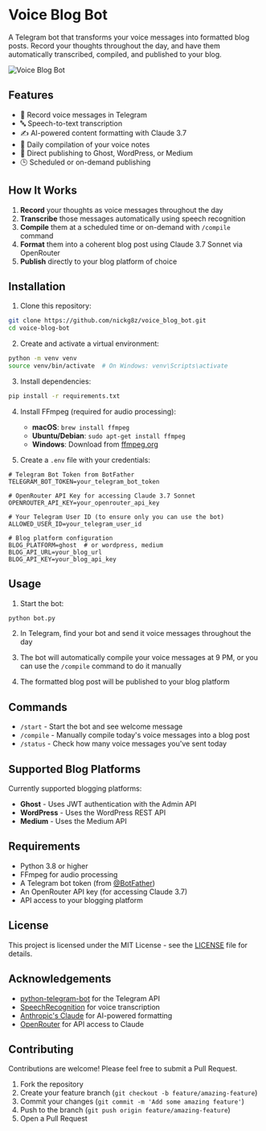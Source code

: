 # Voice Blog Bot

A Telegram bot that transforms your voice messages into formatted blog posts. Record your thoughts throughout the day, and have them automatically transcribed, compiled, and published to your blog.

![Voice Blog Bot](https://img.shields.io/badge/Voice%20Blog-Bot-blue?style=for-the-badge&logo=telegram)

## Features

- 🎤 Record voice messages in Telegram
- 🔤 Speech-to-text transcription
- ✍️ AI-powered content formatting with Claude 3.7
- 📅 Daily compilation of your voice notes
- 🚀 Direct publishing to Ghost, WordPress, or Medium
- 🕒 Scheduled or on-demand publishing

## How It Works

1. **Record** your thoughts as voice messages throughout the day
2. **Transcribe** those messages automatically using speech recognition
3. **Compile** them at a scheduled time or on-demand with `/compile` command
4. **Format** them into a coherent blog post using Claude 3.7 Sonnet via OpenRouter
5. **Publish** directly to your blog platform of choice

## Installation

1. Clone this repository:

```bash
git clone https://github.com/nickg8z/voice_blog_bot.git
cd voice-blog-bot
```

2. Create and activate a virtual environment:

```bash
python -m venv venv
source venv/bin/activate  # On Windows: venv\Scripts\activate
```

3. Install dependencies:

```bash
pip install -r requirements.txt
```

4. Install FFmpeg (required for audio processing):

   - **macOS**: `brew install ffmpeg`
   - **Ubuntu/Debian**: `sudo apt-get install ffmpeg`
   - **Windows**: Download from [ffmpeg.org](https://ffmpeg.org/download.html)

5. Create a `.env` file with your credentials:

```
# Telegram Bot Token from BotFather
TELEGRAM_BOT_TOKEN=your_telegram_bot_token

# OpenRouter API Key for accessing Claude 3.7 Sonnet
OPENROUTER_API_KEY=your_openrouter_api_key

# Your Telegram User ID (to ensure only you can use the bot)
ALLOWED_USER_ID=your_telegram_user_id

# Blog platform configuration
BLOG_PLATFORM=ghost  # or wordpress, medium
BLOG_API_URL=your_blog_url
BLOG_API_KEY=your_blog_api_key
```

## Usage

1. Start the bot:

```bash
python bot.py
```

2. In Telegram, find your bot and send it voice messages throughout the day

3. The bot will automatically compile your voice messages at 9 PM, or you can use the `/compile` command to do it manually

4. The formatted blog post will be published to your blog platform

## Commands

- `/start` - Start the bot and see welcome message
- `/compile` - Manually compile today's voice messages into a blog post
- `/status` - Check how many voice messages you've sent today

## Supported Blog Platforms

Currently supported blogging platforms:

- **Ghost** - Uses JWT authentication with the Admin API
- **WordPress** - Uses the WordPress REST API
- **Medium** - Uses the Medium API

## Requirements

- Python 3.8 or higher
- FFmpeg for audio processing
- A Telegram bot token (from [@BotFather](https://t.me/botfather))
- An OpenRouter API key (for accessing Claude 3.7)
- API access to your blogging platform

## License

This project is licensed under the MIT License - see the [LICENSE](LICENSE) file for details.

## Acknowledgements

- [python-telegram-bot](https://github.com/python-telegram-bot/python-telegram-bot) for the Telegram API
- [SpeechRecognition](https://github.com/Uberi/speech_recognition) for voice transcription
- [Anthropic's Claude](https://www.anthropic.com/claude) for AI-powered formatting
- [OpenRouter](https://openrouter.ai/) for API access to Claude

## Contributing

Contributions are welcome! Please feel free to submit a Pull Request.

1. Fork the repository
2. Create your feature branch (`git checkout -b feature/amazing-feature`)
3. Commit your changes (`git commit -m 'Add some amazing feature'`)
4. Push to the branch (`git push origin feature/amazing-feature`)
5. Open a Pull Request
